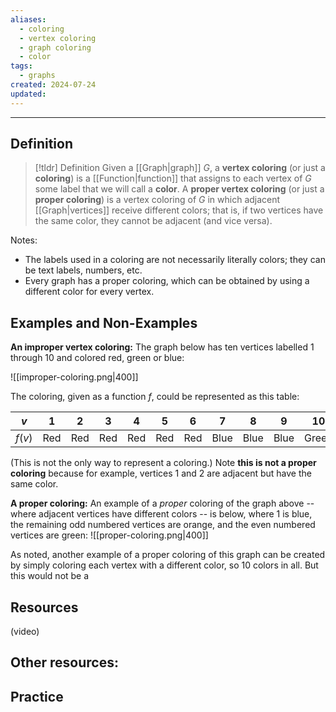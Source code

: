 ```yaml
---
aliases:
  - coloring
  - vertex coloring
  - graph coloring
  - color
tags:
  - graphs
created: 2024-07-24
updated:
---
```

---
## Definition 

> [!tldr] Definition
> Given a [[Graph|graph]] $G$, a **vertex coloring** (or just a **coloring**) is a [[Function|function]] that assigns to each vertex of $G$ some label that we will call a **color**. A **proper vertex coloring** (or just a **proper coloring**) is a vertex coloring of $G$ in which adjacent [[Graph|vertices]] receive different colors; that is, if two vertices have the same color, they cannot be adjacent (and vice versa). 

Notes: 
- The labels used in a coloring are not necessarily literally colors; they can be text labels, numbers, etc. 
- Every graph has a proper coloring, which can be obtained by using a different color for every vertex. 

## Examples and Non-Examples

**An improper vertex coloring:** The graph below has ten vertices labelled 1 through 10 and colored red, green or blue:

![[improper-coloring.png|400]]

The coloring, given as a function $f$, could be represented as this table: 

|  $v$   | 1   | 2   | 3   | 4   | 5   | 6   | 7    | 8    | 9    | 10    |
| :----: | --- | --- | --- | --- | --- | --- | ---- | ---- | ---- | ----- |
| $f(v)$ | Red | Red | Red | Red | Red | Red | Blue | Blue | Blue | Green |
 
(This is not the only way to represent a coloring.) Note **this is not a proper coloring** because for example, vertices 1 and 2 are adjacent but have the same color. 

**A proper coloring:** An example of a *proper* coloring of the graph above -- where adjacent vertices have different colors -- is below, where 1 is blue, the remaining odd numbered vertices are orange, and the even numbered vertices are green: 
![[proper-coloring.png|400]]

As noted, another example of a proper coloring of this graph can be created by simply coloring each vertex with a different color, so 10 colors in all. But this would not be a



## Resources 

(video)

Other resources: 
- 

## Practice 
